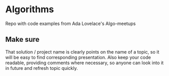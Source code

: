 # Algorithms
Repo with code examples from Ada Lovelace's Algo-meetups

## Make sure
That solution / project name is clearly points on the name of a topic, so it will be easy to find corresponding presentation.
Also keep your code readable, providing comments where necessary, so anyone can look into it in future and refresh topic quickly.
